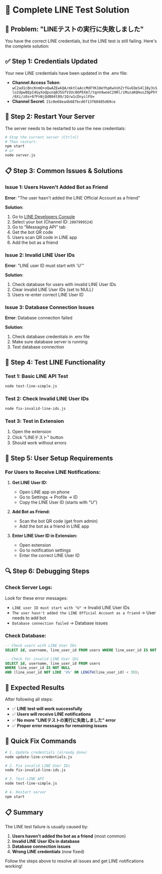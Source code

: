 # 🔧 Complete LINE Test Solution

## 🎯 **Problem: "LINEテストの実行に失敗しました"**

You have the correct LINE credentials, but the LINE test is still failing. Here's the complete solution:

## ✅ **Step 1: Credentials Updated**

Your new LINE credentials have been updated in the .env file:
- **Channel Access Token**: `wC2ad1cBncKnmQ+oQwAZEwkQA/mktCaAccMdFYK1HeYhpKwVohZrfGvEOeS4l1By3sSlo2dpw8EpI4GyXoQpunqB35GfV2Uc86PEXm7/tqnV4woeC29Rl/iMuzaKQHusZ9pPhY/6Xi/zOs+8fFnNjQdB04t89/1O/w1cDnyilFU=`
- **Channel Secret**: `21c0e68ea4b687bcd6f13f60485d69ce`

## 🔧 **Step 2: Restart Your Server**

The server needs to be restarted to use the new credentials:

```bash
# Stop the current server (Ctrl+C)
# Then restart:
npm start
# or
node server.js
```

## 📋 **Step 3: Common Issues & Solutions**

### **Issue 1: Users Haven't Added Bot as Friend**
**Error**: "The user hasn't added the LINE Official Account as a friend"

**Solution**:
1. Go to [LINE Developers Console](https://developers.line.biz/console/)
2. Select your bot (Channel ID: `2007999524`)
3. Go to "Messaging API" tab
4. Get the bot QR code
5. Users scan QR code in LINE app
6. Add the bot as a friend

### **Issue 2: Invalid LINE User IDs**
**Error**: "LINE user ID must start with 'U'"

**Solution**:
1. Check database for users with invalid LINE User IDs
2. Clear invalid LINE User IDs (set to NULL)
3. Users re-enter correct LINE User ID

### **Issue 3: Database Connection Issues**
**Error**: Database connection failed

**Solution**:
1. Check database credentials in .env file
2. Make sure database server is running
3. Test database connection

## 🧪 **Step 4: Test LINE Functionality**

### **Test 1: Basic LINE API Test**
```bash
node test-line-simple.js
```

### **Test 2: Check Invalid LINE User IDs**
```bash
node fix-invalid-line-ids.js
```

### **Test 3: Test in Extension**
1. Open the extension
2. Click "LINEテスト" button
3. Should work without errors

## 📱 **Step 5: User Setup Requirements**

### **For Users to Receive LINE Notifications:**

1. **Get LINE User ID:**
   - Open LINE app on phone
   - Go to Settings → Profile → ID
   - Copy the LINE User ID (starts with "U")

2. **Add Bot as Friend:**
   - Scan the bot QR code (get from admin)
   - Add the bot as a friend in LINE app

3. **Enter LINE User ID in Extension:**
   - Open extension
   - Go to notification settings
   - Enter the correct LINE User ID

## 🔍 **Step 6: Debugging Steps**

### **Check Server Logs:**
Look for these error messages:
- `LINE user ID must start with "U"` → Invalid LINE User IDs
- `The user hasn't added the LINE Official Account as a friend` → User needs to add bot
- `Database connection failed` → Database issues

### **Check Database:**
```sql
-- Check users with LINE User IDs
SELECT id, username, line_user_id FROM users WHERE line_user_id IS NOT NULL;

-- Check for invalid LINE User IDs
SELECT id, username, line_user_id FROM users 
WHERE line_user_id IS NOT NULL 
AND (line_user_id NOT LIKE 'U%' OR LENGTH(line_user_id) < 30);
```

## 🎉 **Expected Results**

After following all steps:

- ✅ **LINE test will work successfully**
- ✅ **Users will receive LINE notifications**
- ✅ **No more "LINEテストの実行に失敗しました" error**
- ✅ **Proper error messages for remaining issues**

## 🚀 **Quick Fix Commands**

```bash
# 1. Update credentials (already done)
node update-line-credentials.js

# 2. Fix invalid LINE User IDs
node fix-invalid-line-ids.js

# 3. Test LINE API
node test-line-simple.js

# 4. Restart server
npm start
```

## 📋 **Summary**

The LINE test failure is usually caused by:
1. **Users haven't added the bot as a friend** (most common)
2. **Invalid LINE User IDs in database**
3. **Database connection issues**
4. **Wrong LINE credentials** (now fixed)

Follow the steps above to resolve all issues and get LINE notifications working!
